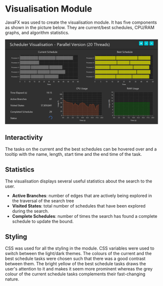 # Visualisation Module

JavaFX was used to create the visualisation module. It has five components as shown in the picture below. They are current/best schedules, CPU/RAM graphs, and algorithm statistics.

![Visualisation-in-process](images/visualisation.png)

## Interactivity

The tasks on the current and the best schedules can be hovered over and a tooltip with the name, length, start time and the end time of the task.

## Statistics

The visualisation displays several useful statistics about the search to the user.

- **Active Branches**: number of edges that are actively being explored in the traversal of the search tree
- **Visited States**: total number of schedules that have been explored during the search.
- **Complete Schedules**: number of times the search has found a complete schedule to update the bound.

## Styling

CSS was used for all the styling in the module. CSS variables were used to switch between the light/dark themes. The colours of the current and the best schedule tasks were chosen such that there was a good contrast between them. The bright yellow of the best schedule tasks draws the user's attention to it and makes it seem more prominent whereas the grey colour of the current schedule tasks complements their fast-changing nature.
